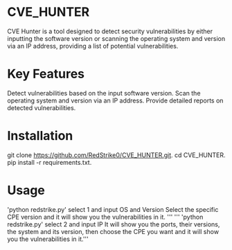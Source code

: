 # CVE_HUNTER

CVE Hunter is a tool designed to detect security vulnerabilities by either inputting the software version or scanning the operating system and version via an IP address, providing a list of potential vulnerabilities.

# Key Features
Detect vulnerabilities based on the input software version.
Scan the operating system and version via an IP address.
Provide detailed reports on detected vulnerabilities.

# Installation
git clone https://github.com/RedStrike0/CVE_HUNTER.git.
cd CVE_HUNTER.
pip install -r requirements.txt.

# Usage
'python redstrike.py' 
select 1 and input OS and Version
Select the specific CPE version and it will show you the vulnerabilities in it.
'''
'''
'python redstrike.py'
select 2 and input IP 
It will show you the ports, their versions, the system and its version, then choose the CPE you want and it will show you the vulnerabilities in it.'''
